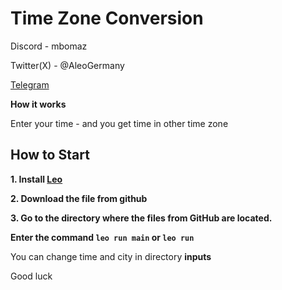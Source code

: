 # Time Zone Conversion

Discord - mbomaz

Twitter(X) - @AleoGermany

[Telegram](https://t.me/aleogermany)



**How it works**

 Enter your time - and you get time in other time zone
 

## How to Start

**1. Install [Leo](https://developer.aleo.org/leo/installation/)**

**2. Download the file from github**

**3. Go to the directory where the files from GitHub are located.**

**Enter the command ```leo run main``` or ```leo run```**

You can change time and city in directory **inputs**

Good luck
